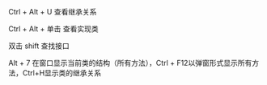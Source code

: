 Ctrl + Alt + U 查看继承关系

Ctrl + Alt + 单击 查看实现类

双击 shift 查找接口

Alt + 7 在窗口显示当前类的结构（所有方法），Ctrl + F12以弹窗形式显示所有方法，Ctrl+H显示类的继承关系
